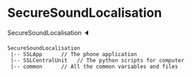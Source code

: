 # SecureSoundLocalisation
SecureSoundLocalisation :speaker:

```bazaar
SecureSoundLocalisation
 |-- SSLApp      // The phone application
 |-- SSLCentralUnit   // The python scripts for computer
 |-- common      // All the common variables and files
```
